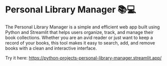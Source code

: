 # Personal Library Manager 📚💻
 The Personal Library Manager is a simple and efficient web app built using Python and Streamlit that helps users organize, track, and manage their book collections. Whether you are an avid reader or just want to keep a record of your books, this tool makes it easy to search, add, and remove books with a clean and interactive interface.

Try it here: https://python-projects-personal-library-manager.streamlit.app/